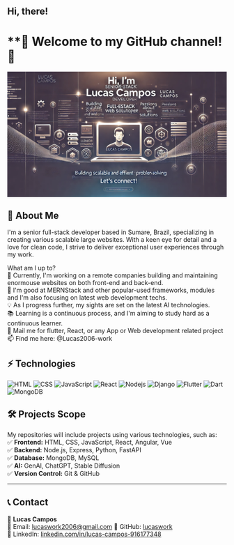 ## Hi, there!
# **🚀 Welcome to my GitHub channel! 👋

<img src="https://github.com/Lucas2006-work/Lucas2006-work/blob/main/lucas_intro_image.png" alt="side Image" align="center" width="1000" height="auto" />

## **📖 About Me**  
I'm a senior full-stack developer based in Sumare, Brazil, specializing in creating various scalable large websites. With a keen eye for detail and a love for clean code, I strive to deliver exceptional user experiences through my work.
  
What am I up to?    
🔭 Currently, I'm working on a remote companies building and maintaining enormouse websites on both front-end and back-end.  
🚀 I'm good at MERNStack and other popular-used frameworks, modules and I'm also focusing on latest web development techs.  
💡 As I progress further, my sights are set on the latest AI technologies.  
📚 Learning is a continuous process, and I'm aiming to study hard as a continuous learner.  
💬 Mail me for flutter, React, or any App or Web development related project  
📫 Find me here: @Lucas2006-work  

## ⚡ Technologies
![HTML](https://img.shields.io/badge/-Html-black?style=flat-square&logo=html)
![CSS](https://img.shields.io/badge/-CSS-black?style=flat-square&logo=css)
![JavaScript](https://img.shields.io/badge/-JavaScript-black?style=flat-square&logo=javascript)
![React](https://img.shields.io/badge/-React-black?style=flat-square&logo=react)
![Nodejs](https://img.shields.io/badge/-Nodejs-black?style=flat-square&logo=Node.js)
![Django](https://img.shields.io/badge/-Django-black?style=flat-square&logo=Django)
![Flutter](https://img.shields.io/badge/-Flutter-teal?style=flat-square&logo=Flutter)
![Dart](https://img.shields.io/badge/-Dart-E34F26?style=flat-square&logo=Dart)
![MongoDB](https://img.shields.io/badge/-MongoDB-black?style=flat-square&logo=mongodb)

## **🛠 Projects Scope**  
My repositories will include projects using various technologies, such as:  
✅ **Frontend:** HTML, CSS, JavaScript, React, Angular, Vue  
✅ **Backend:** Node.js, Express, Python, FastAPI  
✅ **Database:** MongoDB, MySQL    
✅ **AI:** GenAI, ChatGPT, Stable Diffusion  
✅ **Version Control:** Git & GitHub    

---

## **📞 Contact**  
👤 **Lucas Campos**  
📧 Email: lucaswork2006@gmail.com 
📂 GitHub: [lucaswork](https://github.com/Lucas2006-work)  
💬 LinkedIn: [linkedin.com/in/lucas-campos-916177348](https://www.linkedin.com/in/lucas-campos-916177348) 
